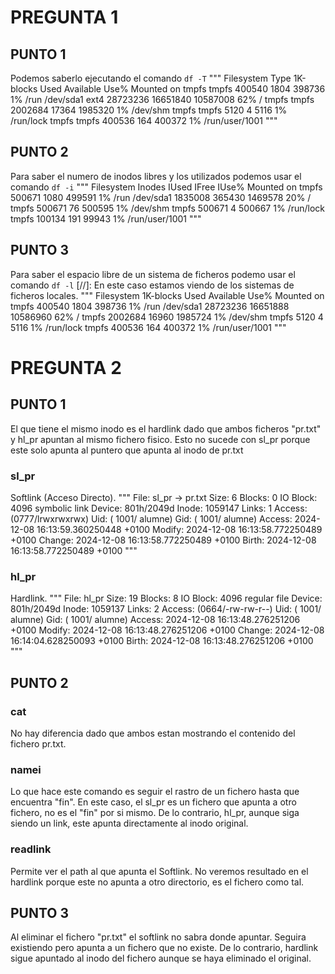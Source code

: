 # PREGUNTA 1
## PUNTO 1
Podemos saberlo ejecutando el comando `df -T`
"""
Filesystem     Type  1K-blocks     Used Available Use% Mounted on
tmpfs          tmpfs    400540     1804    398736   1% /run
/dev/sda1      ext4   28723236 16651840  10587008  62% /
tmpfs          tmpfs   2002684    17364   1985320   1% /dev/shm
tmpfs          tmpfs      5120        4      5116   1% /run/lock
tmpfs          tmpfs    400536      164    400372   1% /run/user/1001
"""

## PUNTO 2
Para saber el numero de inodos libres y los utilizados podemos usar el comando `df -i`
"""
Filesystem      Inodes  IUsed   IFree IUse% Mounted on
tmpfs           500671   1080  499591    1% /run
/dev/sda1      1835008 365430 1469578   20% /
tmpfs           500671     76  500595    1% /dev/shm
tmpfs           500671      4  500667    1% /run/lock
tmpfs           100134    191   99943    1% /run/user/1001
"""

## PUNTO 3
Para saber el espacio libre de un sistema de ficheros podemo usar el comando `df -l`
[//]: En este caso estamos viendo de los sistemas de ficheros locales.
"""
Filesystem     1K-blocks     Used Available Use% Mounted on
tmpfs             400540     1804    398736   1% /run
/dev/sda1       28723236 16651888  10586960  62% /
tmpfs            2002684    16960   1985724   1% /dev/shm
tmpfs               5120        4      5116   1% /run/lock
tmpfs             400536      164    400372   1% /run/user/1001
"""

# PREGUNTA 2
## PUNTO 1
El que tiene el mismo inodo es el hardlink dado que ambos ficheros "pr.txt" y hl_pr apuntan al mismo fichero fisico.
Esto no sucede con sl_pr porque este solo apunta al puntero que apunta al inodo de pr.txt

### sl_pr
Softlink (Acceso Directo).
"""
  File: sl_pr -> pr.txt
  Size: 6         	Blocks: 0          IO Block: 4096   symbolic link
Device: 801h/2049d	Inode: 1059147     Links: 1
Access: (0777/lrwxrwxrwx)  Uid: ( 1001/  alumne)   Gid: ( 1001/  alumne)
Access: 2024-12-08 16:13:59.360250448 +0100
Modify: 2024-12-08 16:13:58.772250489 +0100
Change: 2024-12-08 16:13:58.772250489 +0100
 Birth: 2024-12-08 16:13:58.772250489 +0100
"""

### hl_pr
Hardlink.
"""
  File: hl_pr
  Size: 19        	Blocks: 8          IO Block: 4096   regular file
Device: 801h/2049d	Inode: 1059137     Links: 2
Access: (0664/-rw-rw-r--)  Uid: ( 1001/  alumne)   Gid: ( 1001/  alumne)
Access: 2024-12-08 16:13:48.276251206 +0100
Modify: 2024-12-08 16:13:48.276251206 +0100
Change: 2024-12-08 16:14:04.628250093 +0100
 Birth: 2024-12-08 16:13:48.276251206 +0100
"""

## PUNTO 2
### cat
No hay diferencia dado que ambos estan mostrando el contenido del fichero pr.txt.

### namei
Lo que hace este comando es seguir el rastro de un fichero hasta que encuentra "fin".
En este caso, el sl_pr es un fichero que apunta a otro fichero, no es el "fin" por si mismo.
De lo contrario, hl_pr, aunque siga siendo un link, este apunta directamente al inodo original.

### readlink
Permite ver el path al que apunta el Softlink.
No veremos resultado en el hardlink porque este no apunta a otro directorio, es el fichero como tal.

## PUNTO 3
Al eliminar el fichero "pr.txt" el softlink no sabra donde apuntar. 
Seguira existiendo pero apunta a un fichero que no existe.
De lo contrario, hardlink sigue apuntado al inodo del fichero aunque se haya eliminado el original.
